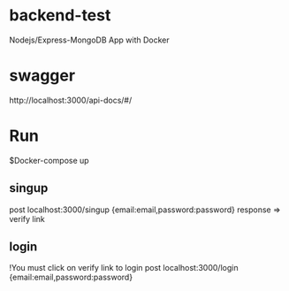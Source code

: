 # backend-test
Nodejs/Express-MongoDB App with Docker

# swagger
http://localhost:3000/api-docs/#/

# Run
$Docker-compose up
## singup
post localhost:3000/singup
{email:email,password:password}
response => verify link

## login 
!You must click on verify link to login
post localhost:3000/login
{email:email,password:password}
